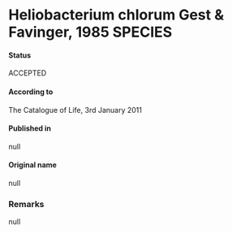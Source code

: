 # Heliobacterium chlorum Gest & Favinger, 1985 SPECIES

#### Status
ACCEPTED

#### According to
The Catalogue of Life, 3rd January 2011

#### Published in
null

#### Original name
null

### Remarks
null
